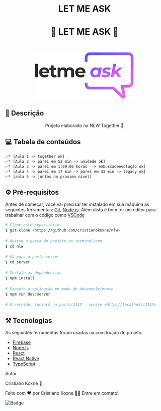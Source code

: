 
<h1 align="center">LET ME ASK</kh1>


##

<h1 align="center">🔗 LET ME ASK 🔗</h1>

## 

<div align="center">
    <br>
    <img src="./logo.svg"/>
</div>


## 🚀 Descrição  

<p align="center">Projeto elaborado na NLW Together 🚀</p>


## 💻 Tabela de conteúdos
<!--ts-->
    ✅* [Aula 1 -> together ok]
    ✅* [Aula 2 -> parei em 52 min -> unidade ok]
    ✅* [Aula 3 -> parei em 1:09:00 horas  -> embuscadeevolução ok]
    ✅* [Aula 4 -> parei em 17 min -> parei em 43 min -> legacy ok]
    ✅* [aula 5 -> juntos no proximo nivel]
      
<!--te-->


## ⚙️ Pré-requisitos

Antes de começar, você vai precisar ter instalado em sua máquina as seguintes ferramentas:
[Git](https://git-scm.com), [Node.js](https://nodejs.org/en/). 
Além disto é bom ter um editor para trabalhar com o código como [VSCode](https://code.visualstudio.com/)


```bash
# Clone este repositório
$ git clone <https://github.com/cristianokoxne/nlw>

# Acesse a pasta do projeto no terminal/cmd
$ cd nlw

# Vá para a pasta server
$ cd server

# Instale as dependências
$ npm install

# Execute a aplicação em modo de desenvolvimento
$ npm run dev:server

# O servidor inciará na porta:3333 - acesse <http://localhost:3333>
```
## ⚒️ Tecnologias

As seguintes ferramentas foram usadas na construção do projeto:

- [Firebase](https://firebase.google.com)
- [Node.js](https://nodejs.org/en/)
- [React](https://pt-br.reactjs.org/)
- [React Native](https://reactnative.dev/)
- [TypeScript](https://www.typescriptlang.org/)

Autor

Cristiano Koxne 🚀

Feito com ❤️ por Cristiano Koxne 👋🏽 Entre em contato!

![Badge](https://img.shields.io/badge/Linkedin-blue)




